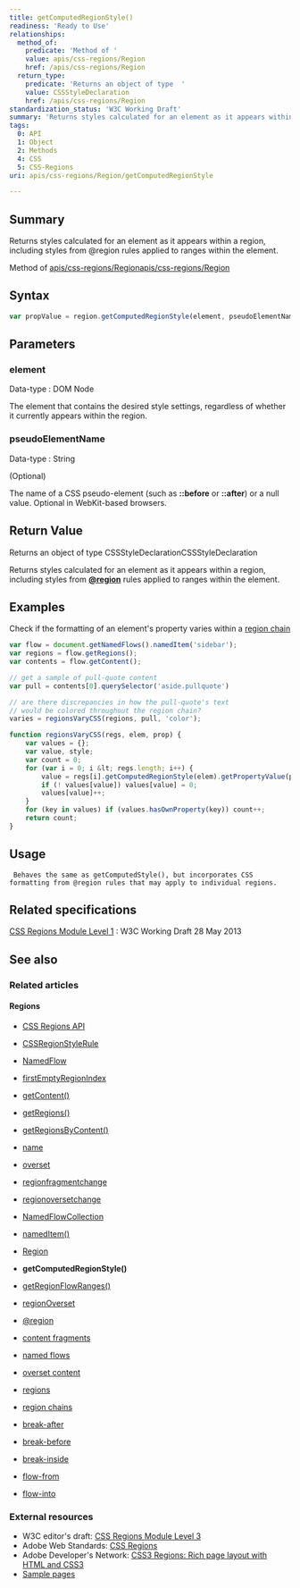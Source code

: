 ```yaml
---
title: getComputedRegionStyle()
readiness: 'Ready to Use'
relationships:
  method_of:
    predicate: 'Method of '
    value: apis/css-regions/Region
    href: /apis/css-regions/Region
  return_type:
    predicate: 'Returns an object of type  '
    value: CSSStyleDeclaration
    href: /apis/css-regions/Region
standardization_status: 'W3C Working Draft'
summary: 'Returns styles calculated for an element as it appears within a region, including styles from @region rules applied to ranges within the element.'
tags:
  0: API
  1: Object
  2: Methods
  4: CSS
  5: CSS-Regions
uri: apis/css-regions/Region/getComputedRegionStyle

---
```

## <span>Summary</span>

Returns styles calculated for an element as it appears within a region, including styles from @region rules applied to ranges within the element.

Method of [apis/css-regions/Region](/apis/css-regions/Region)[apis/css-regions/Region](/apis/css-regions/Region)

## <span>Syntax</span>

``` js
var propValue = region.getComputedRegionStyle(element, pseudoElementName);
```

## <span>Parameters</span>

### <span>element</span>

 Data-type
:   DOM Node

 The element that contains the desired style settings, regardless of whether it currently appears within the region.

### <span>pseudoElementName</span>

 Data-type
:   String

(Optional)

The name of a CSS pseudo-element (such as **::before** or **::after**) or a null value. Optional in WebKit-based browsers.

## <span>Return Value</span>

Returns an object of type CSSStyleDeclarationCSSStyleDeclaration

Returns styles calculated for an element as it appears within a region, including styles from [**@region**](/css/atrules/@region) rules applied to ranges within the element.

## <span>Examples</span>

Check if the formatting of an element's property varies within a [region chain](/css/concepts/region_chain)

``` js
var flow = document.getNamedFlows().namedItem('sidebar');
var regions = flow.getRegions();
var contents = flow.getContent();

// get a sample of pull-quote content
var pull = contents[0].querySelector('aside.pullquote')

// are there discrepancies in how the pull-quote's text
// would be colored throughout the region chain?
varies = regionsVaryCSS(regions, pull, 'color');

function regionsVaryCSS(regs, elem, prop) {
    var values = {};
    var value, style;
    var count = 0;
    for (var i = 0; i &lt; regs.length; i++) {
        value = regs[i].getComputedRegionStyle(elem).getPropertyValue(prop);
        if (! values[value]) values[value] = 0;
        values[value]++;
    }
    for (key in values) if (values.hasOwnProperty(key)) count++;
    return count;
}
```

## <span>Usage</span>

     Behaves the same as getComputedStyle(), but incorporates CSS formatting from @region rules that may apply to individual regions.

## <span>Related specifications</span>

[CSS Regions Module Level 1](http://www.w3.org/TR/2013/WD-css3-regions-20130528/)
:   W3C Working Draft 28 May 2013

## <span>See also</span>

### <span>Related articles</span>

#### <span>Regions</span>

-   [CSS Regions API](/apis/css-regions)

-   [CSSRegionStyleRule](/apis/css-regions/CSSRegionStyleRule)

-   [NamedFlow](/apis/css-regions/NamedFlow)

-   [firstEmptyRegionIndex](/apis/css-regions/NamedFlow/firstEmptyRegionIndex)

-   [getContent()](/apis/css-regions/NamedFlow/getContent)

-   [getRegions()](/apis/css-regions/NamedFlow/getRegions)

-   [getRegionsByContent()](/apis/css-regions/NamedFlow/getRegionsByContent)

-   [name](/apis/css-regions/NamedFlow/name)

-   [overset](/apis/css-regions/NamedFlow/overset)

-   [regionfragmentchange](/apis/css-regions/NamedFlow/regionfragmentchange)

-   [regionoversetchange](/apis/css-regions/NamedFlow/regionoversetchange)

-   [NamedFlowCollection](/apis/css-regions/NamedFlowCollection)

-   [namedItem()](/apis/css-regions/NamedFlowCollection/namedItem)

-   [Region](/apis/css-regions/Region)

-   **getComputedRegionStyle()**

-   [getRegionFlowRanges()](/apis/css-regions/Region/getRegionFlowRanges)

-   [regionOverset](/apis/css-regions/Region/regionOverset)

-   [@region](/css/atrules/@region)

-   [content fragments](/css/concepts/fragment)

-   [named flows](/css/concepts/named_flow)

-   [overset content](/css/concepts/overset)

-   [regions](/css/concepts/region)

-   [region chains](/css/concepts/region_chain)

-   [break-after](/css/properties/break-after)

-   [break-before](/css/properties/break-before)

-   [break-inside](/css/properties/break-inside)

-   [flow-from](/css/properties/flow-from)

-   [flow-into](/css/properties/flow-into)

### <span>External resources</span>

-   W3C editor's draft: [CSS Regions Module Level 3](http://dev.w3.org/csswg/css3-regions/)
-   Adobe Web Standards: [CSS Regions](http://html.adobe.com/webstandards/cssregions)
-   Adobe Developer's Network: [CSS3 Regions: Rich page layout with HTML and CSS3](http://www.adobe.com/devnet/html5/articles/css3-regions.html)
-   [Sample pages](http://adobe.github.com/web-platform/samples/css-regions)
